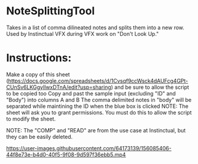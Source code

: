 # NoteSplittingTool
Takes in a list of comma dilineated notes and splits them into a new row. Used by Instinctual VFX during VFX work on "Don't Look Up."

# Instructions:

Make a copy of this sheet (https://docs.google.com/spreadsheets/d/1Cvsqf9ccWsck4dAUFcg4GPt-CUnSv6LKGgylIwxDTnA/edit?usp=sharing) and be sure to allow the script to be copied too
Copy and past the sample input (excluding "ID" and "Body") into columns A and B
The comma delimited notes in "body" will be separated while maintining the ID when the blue box is clicked
NOTE: The sheet will ask you to grant permissions. You  must do this to allow the script to modify the sheet.

NOTE: The "COMP" and "READ" are from the use case at Instinctual, but they can be easily deleted.



https://user-images.githubusercontent.com/64173139/156085406-44f8e73e-b4d0-40f5-9f08-9d597f36ebb5.mp4

